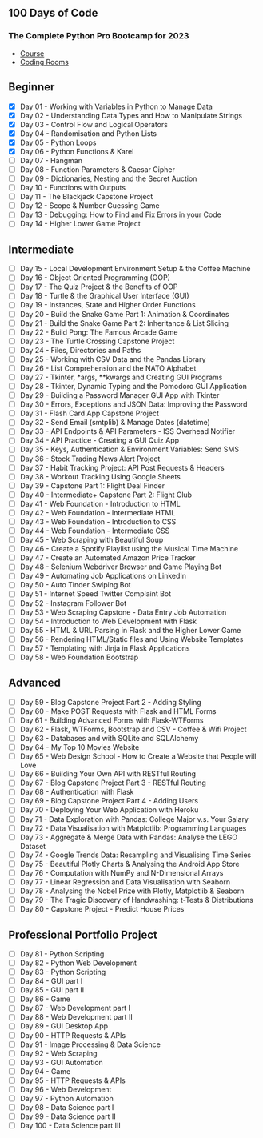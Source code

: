 ## 100 Days of Code
### The Complete Python Pro Bootcamp for 2023

- [Course](https://www.udemy.com/course/100-days-of-code/)
- [Coding Rooms](https://app.codingrooms.com/management/courses/6387/)

## Beginner
- [x] Day 01 - Working with Variables in Python to Manage Data
- [x] Day 02 - Understanding Data Types and How to Manipulate Strings 
- [x] Day 03 - Control Flow and Logical Operators
- [x] Day 04 - Randomisation and Python Lists
- [x] Day 05 - Python Loops
- [x] Day 06 - Python Functions & Karel
- [ ] Day 07 - Hangman
- [ ] Day 08 - Function Parameters & Caesar Cipher
- [ ] Day 09 - Dictionaries, Nesting and the Secret Auction
- [ ] Day 10 - Functions with Outputs
- [ ] Day 11 - The Blackjack Capstone Project
- [ ] Day 12 - Scope & Number Guessing Game
- [ ] Day 13 - Debugging: How to Find and Fix Errors in your Code
- [ ] Day 14 - Higher Lower Game Project

## Intermediate
- [ ] Day 15 - Local Development Environment Setup & the Coffee Machine
- [ ] Day 16 - Object Oriented Programming (OOP)
- [ ] Day 17 - The Quiz Project & the Benefits of OOP
- [ ] Day 18 - Turtle & the Graphical User Interface (GUI)
- [ ] Day 19 - Instances, State and Higher Order Functions
- [ ] Day 20 - Build the Snake Game Part 1: Animation & Coordinates
- [ ] Day 21 - Build the Snake Game Part 2: Inheritance & List Slicing
- [ ] Day 22 - Build Pong: The Famous Arcade Game
- [ ] Day 23 - The Turtle Crossing Capstone Project
- [ ] Day 24 - Files, Directories and Paths
- [ ] Day 25 - Working with CSV Data and the Pandas Library
- [ ] Day 26 - List Comprehension and the NATO Alphabet
- [ ] Day 27 - Tkinter, *args, **kwargs and Creating GUI Programs
- [ ] Day 28 - Tkinter, Dynamic Typing and the Pomodoro GUI Application 
- [ ] Day 29 - Building a Password Manager GUI App with Tkinter
- [ ] Day 30 - Errors, Exceptions and JSON Data: Improving the Password
- [ ] Day 31 - Flash Card App Capstone Project
- [ ] Day 32 - Send Email (smtplib) & Manage Dates (datetime)
- [ ] Day 33 - API Endpoints & API Parameters - ISS Overhead Notifier 
- [ ] Day 34 - API Practice - Creating a GUI Quiz App
- [ ] Day 35 - Keys, Authentication & Environment Variables: Send SMS 
- [ ] Day 36 - Stock Trading News Alert Project
- [ ] Day 37 - Habit Tracking Project: API Post Requests & Headers
- [ ] Day 38 - Workout Tracking Using Google Sheets
- [ ] Day 39 - Capstone Part 1: Flight Deal Finder
- [ ] Day 40 - Intermediate+ Capstone Part 2: Flight Club
- [ ] Day 41 - Web Foundation - Introduction to HTML
- [ ] Day 42 - Web Foundation - Intermediate HTML
- [ ] Day 43 - Web Foundation - Introduction to CSS
- [ ] Day 44 - Web Foundation - Intermediate CSS
- [ ] Day 45 - Web Scraping with Beautiful Soup
- [ ] Day 46 - Create a Spotify Playlist using the Musical Time Machine 
- [ ] Day 47 - Create an Automated Amazon Price Tracker
- [ ] Day 48 - Selenium Webdriver Browser and Game Playing Bot
- [ ] Day 49 - Automating Job Applications on LinkedIn
- [ ] Day 50 - Auto Tinder Swiping Bot
- [ ] Day 51 - Internet Speed Twitter Complaint Bot
- [ ] Day 52 - Instagram Follower Bot
- [ ] Day 53 - Web Scraping Capstone - Data Entry Job Automation
- [ ] Day 54 - Introduction to Web Development with Flask
- [ ] Day 55 - HTML & URL Parsing in Flask and the Higher Lower Game
- [ ] Day 56 - Rendering HTML/Static files and Using Website Templates 
- [ ] Day 57 - Templating with Jinja in Flask Applications
- [ ] Day 58 - Web Foundation Bootstrap

## Advanced
- [ ] Day 59 - Blog Capstone Project Part 2 - Adding Styling
- [ ] Day 60 - Make POST Requests with Flask and HTML Forms
- [ ] Day 61 - Building Advanced Forms with Flask-WTForms
- [ ] Day 62 - Flask, WTForms, Bootstrap and CSV - Coffee & Wifi Project
- [ ] Day 63 - Databases and with SQLite and SQLAlchemy
- [ ] Day 64 - My Top 10 Movies Website
- [ ] Day 65 - Web Design School - How to Create a Website that People will Love
- [ ] Day 66 - Building Your Own API with RESTful Routing
- [ ] Day 67 - Blog Capstone Project Part 3 - RESTful Routing
- [ ] Day 68 - Authentication with Flask
- [ ] Day 69 - Blog Capstone Project Part 4 - Adding Users
- [ ] Day 70 - Deploying Your Web Application with Heroku
- [ ] Day 71 - Data Exploration with Pandas: College Major v.s. Your Salary
- [ ] Day 72 - Data Visualisation with Matplotlib: Programming Languages 
- [ ] Day 73 - Aggregate & Merge Data with Pandas: Analyse the LEGO Dataset 
- [ ] Day 74 - Google Trends Data: Resampling and Visualising Time Series 
- [ ] Day 75 - Beautiful Plotly Charts & Analysing the Android App Store
- [ ] Day 76 - Computation with NumPy and N-Dimensional Arrays
- [ ] Day 77 - Linear Regression and Data Visualisation with Seaborn
- [ ] Day 78 - Analysing the Nobel Prize with Plotly, Matplotlib & Seaborn 
- [ ] Day 79 - The Tragic Discovery of Handwashing: t-Tests & Distributions 
- [ ] Day 80 - Capstone Project - Predict House Prices

## Professional Portfolio Project
- [ ] Day 81 - Python Scripting
- [ ] Day 82 - Python Web Development
- [ ] Day 83 - Python Scripting
- [ ] Day 84 - GUI part I
- [ ] Day 85 - GUI part II
- [ ] Day 86 - Game
- [ ] Day 87 - Web Development part I
- [ ] Day 88 - Web Development part II
- [ ] Day 89 - GUI Desktop App
- [ ] Day 90 - HTTP Requests & APIs
- [ ] Day 91 - Image Processing & Data Science
- [ ] Day 92 - Web Scraping
- [ ] Day 93 - GUI Automation
- [ ] Day 94 - Game
- [ ] Day 95 - HTTP Requests & APIs
- [ ] Day 96 - Web Development
- [ ] Day 97 - Python Automation
- [ ] Day 98 - Data Science part I
- [ ] Day 99 - Data Science part II
- [ ] Day 100 - Data Science part III
